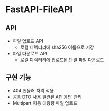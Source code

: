 # FastAPI-FileAPI
## API
- 파일 업로드 API
    - 로컬 디렉터리에 sha256 이름으로 저장
- 파일 다운로드 API
    - 로컬 디렉터리에 업로드된 단일 파일 다운로드

## 구현 기능
- 404 핸들러 처리 적용
- 공통 DTO 사용 일관된 API 응답 관리
- Multipart 이용 대용량 파일 업로드
